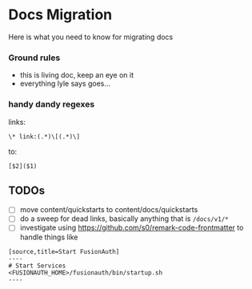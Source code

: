 # Docs Migration
Here is what you need to know for migrating docs

### Ground rules
- this is living doc, keep an eye on it
- everything lyle says goes...

### handy dandy regexes
links:
```regex
\* link:(.*)\[(.*)\]
```
to:
```regex
[$2]($1)
```

## TODOs
- [ ] move content/quickstarts to content/docs/quickstarts
- [ ] do a sweep for dead links, basically anything that is `/docs/v1/*`
- [ ] investigate using https://github.com/s0/remark-code-frontmatter to handle things like
```asciidoc
[source,title=Start FusionAuth]
----
# Start Services
<FUSIONAUTH_HOME>/fusionauth/bin/startup.sh
----
```
